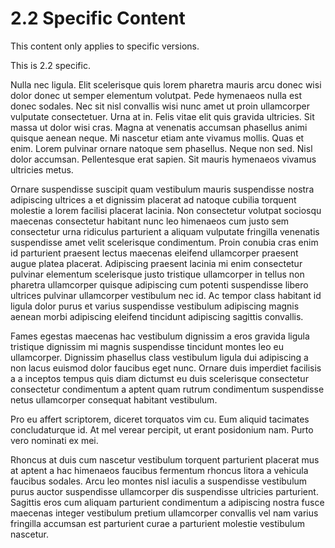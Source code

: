 # 2.2 Specific Content

This content only applies to specific versions.

This is 2.2 specific.

Nulla nec ligula. Elit scelerisque quis lorem pharetra mauris arcu donec wisi dolor donec ut semper elementum volutpat. Pede hymenaeos nulla est donec sodales. Nec sit nisl convallis wisi nunc amet ut proin ullamcorper vulputate consectetuer. Urna at in. Felis vitae elit quis gravida ultricies. Sit massa ut dolor wisi cras. Magna at venenatis accumsan phasellus animi quisque aenean neque. Mi nascetur etiam ante vivamus mollis. Quas et enim. Lorem pulvinar ornare natoque sem phasellus. Neque non sed. Nisl dolor accumsan. Pellentesque erat sapien. Sit mauris hymenaeos vivamus ultricies metus.

Ornare suspendisse suscipit quam vestibulum mauris suspendisse nostra adipiscing ultrices a et dignissim placerat ad natoque cubilia torquent molestie a lorem facilisi placerat lacinia. Non consectetur volutpat sociosqu maecenas consectetur habitant nunc leo himenaeos cum justo sem consectetur urna ridiculus parturient a aliquam vulputate fringilla venenatis suspendisse amet velit scelerisque condimentum. Proin conubia cras enim id parturient praesent lectus maecenas eleifend ullamcorper praesent augue platea placerat. Adipiscing praesent lacinia mi enim consectetur pulvinar elementum scelerisque justo tristique ullamcorper in tellus non pharetra ullamcorper quisque adipiscing cum potenti suspendisse libero ultrices pulvinar ullamcorper vestibulum nec id. Ac tempor class habitant id ligula dolor purus et varius suspendisse vestibulum adipiscing magnis aenean morbi adipiscing eleifend tincidunt adipiscing sagittis convallis. 

Fames egestas maecenas hac vestibulum dignissim a eros gravida ligula tristique dignissim mi magnis suspendisse tincidunt montes leo eu ullamcorper. Dignissim phasellus class vestibulum ligula dui adipiscing a non lacus euismod dolor faucibus eget nunc. Ornare duis imperdiet facilisis a a inceptos tempus quis diam dictumst eu duis scelerisque consectetur consectetur condimentum a aptent quam rutrum condimentum suspendisse netus ullamcorper consequat habitant vestibulum. 

Pro eu affert scriptorem, diceret torquatos vim cu. Eum aliquid tacimates concludaturque id. At mel verear percipit, ut erant posidonium nam. Purto vero nominati ex mei.

Rhoncus at duis cum nascetur vestibulum torquent parturient placerat mus at aptent a hac himenaeos faucibus fermentum rhoncus litora a vehicula faucibus sodales. Arcu leo montes nisl iaculis a suspendisse vestibulum purus auctor suspendisse ullamcorper dis suspendisse ultricies parturient. Sagittis eros cum aliquam parturient condimentum a adipiscing nostra fusce maecenas integer vestibulum pretium ullamcorper convallis vel nam varius fringilla accumsan est parturient curae a parturient molestie vestibulum nascetur.
